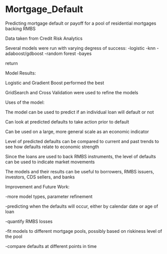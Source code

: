 # Mortgage_Default
Predicting mortgage default or payoff for a pool of residential mortgages backing RMBS

Data taken from Credit Risk Analytics

Several models were run with varying degress of success:
-logistic
-knn
-adaboost/gdboost
-random forest
-bayes

return








Model Results:

Logistic and Gradient Boost performed the best

GridSearch and Cross Validation were used to refine the models





Uses of the model:

The model can be used to predict if an individual loan will default or not

Can look at predicted defaults to take action prior to default

Can be used on a large, more general scale as an economic indicator 

Level of predicted defaults can be compared to current and past trends to see how defaults relate to economic strength

Since the loans are used to back RMBS instruments, the level of defaults can be used to indicate market movements

The models and their results can be useful to borrowers, RMBS issuers, investors, CDS sellers, and banks








Improvement and Future Work:

-more model types, parameter refinement

-predicting when the defaults will occur, either by calendar date or age of loan

-quantify RMBS losses

-fit models to different mortgage pools, possibly based on riskiness level of the pool

-compare defaults at different points in time
